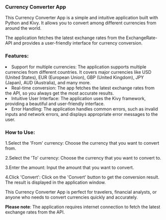 ### Currency Converter App

This Currency Converter App is a simple and intuitive application built with Python and Kivy. 
It allows you to convert among different currencies from around the world.

The application fetches the latest exchange rates from the ExchangeRate-API and provides a user-friendly interface for currency conversion.

### Features:
<li>Support for multiple currencies: The application supports multiple currencies from different countries.
It covers major currencies like USD (United States), EUR (European Union), GBP (United Kingdom), JPY (Japan), AUD (Australia), and many more.

<li>Real-time conversion: The app fetches the latest exchange rates from the API, so you always get the most accurate results.

<li>Intuitive User Interface: The application uses the Kivy framework, providing a beautiful and user-friendly interface.

<li>Error Handling: The application handles common errors, such as invalid inputs and network errors, and displays appropriate error messages to the user.

### How to Use:
1.Select the 'From' currency: Choose the currency that you want to convert from.

2.Select the 'To' currency: Choose the currency that you want to convert to.

3.Enter the amount: Input the amount that you want to convert.

4.Click 'Convert': Click on the 'Convert' button to get the conversion result. The result is displayed in the application window.

This Currency Converter App is perfect for travelers, financial analysts, or anyone who needs to convert currencies quickly and accurately.

  <b>Please note</b>: The application requires internet connection to fetch the latest exchange rates from the API.
